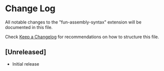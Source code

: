 # Change Log

All notable changes to the "fun-assembly-syntax" extension will be documented in this file.

Check [Keep a Changelog](http://keepachangelog.com/) for recommendations on how to structure this file.

## [Unreleased]

- Initial release
